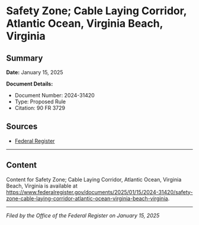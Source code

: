 # Safety Zone; Cable Laying Corridor, Atlantic Ocean, Virginia Beach, Virginia

## Summary

**Date:** January 15, 2025

**Document Details:**
- Document Number: 2024-31420
- Type: Proposed Rule
- Citation: 90 FR 3729

## Sources
- [Federal Register](https://www.federalregister.gov/documents/2025/01/15/2024-31420/safety-zone-cable-laying-corridor-atlantic-ocean-virginia-beach-virginia)

---

## Content

Content for Safety Zone; Cable Laying Corridor, Atlantic Ocean, Virginia Beach, Virginia is available at https://www.federalregister.gov/documents/2025/01/15/2024-31420/safety-zone-cable-laying-corridor-atlantic-ocean-virginia-beach-virginia.

---

*Filed by the Office of the Federal Register on January 15, 2025*
